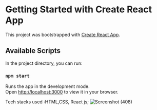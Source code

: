 # Getting Started with Create React App

This project was bootstrapped with [Create React App](https://github.com/facebook/create-react-app).

## Available Scripts

In the project directory, you can run:

### `npm start`

Runs the app in the development mode.\
Open [http://localhost:3000](http://localhost:3000) to view it in your browser.

 Tech stacks used :HTML,CSS, React js;
 ![Screenshot (408)](https://user-images.githubusercontent.com/87421933/165272441-2bb5fc26-adda-4097-a7c2-2ef92f35f8ff.png)


